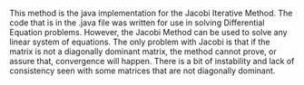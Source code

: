 This method is the java implementation for the Jacobi Iterative Method. The code that is in the .java file was written for use in solving Differential Equation problems. However, the Jacobi Method can be used to solve any linear system of equations. The only problem with Jacobi is that if the matrix is not a diagonally dominant matrix, the method cannot prove, or assure that, convergence will happen. There is a bit of instability and lack of consistency seen with some matrices that are not diagonally dominant. 

